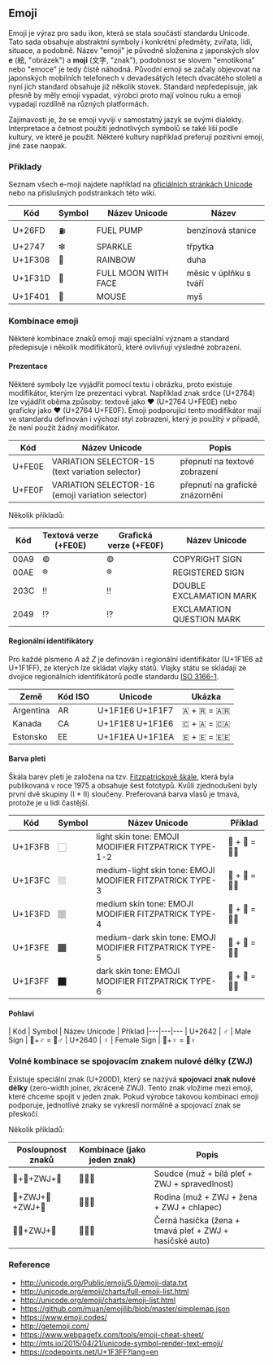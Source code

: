 ## Emoji

Emoji je výraz pro sadu ikon, která se stala součástí standardu Unicode.
Tato sada obsahuje abstraktní symboly i konkrétní předměty, zvířata, lidi, situace, a podobně.
Název "emoji" je původně složenina z japonských slov **e** (絵, "obrázek") a **moji** (文字, "znak"), podobnost se slovem "emotikona" nebo "emoce" je tedy čistě náhodná.
Původní emoji se začaly objevovat na japonských mobilních telefonech v devadesátých letech dvacátého století a nyní jich standard obsahuje již několik stovek.
Standard nepředepisuje, jak přesně by měly emoji vypadat, výrobci proto mají volnou ruku a emoji vypadají rozdílně na různých platformách.

Zajímavostí je, že se emoji vyvíjí v samostatný jazyk se svými dialekty. 
Interpretace a četnost použití jednotlivých symbolů se také liší podle kultury, ve které je použit.
Některé kultury například preferují pozitivní emoji, jiné zase naopak.

### Příklady

Seznam všech e-moji najdete například na [oficiálních stránkách Unicode](http://unicode.org/emoji/charts/full-emoji-list.html) nebo na příslušných podstránkách této wiki.

| Kód | Symbol | Název Unicode | Název
|---|---|---|---
|U+26FD|⛽|FUEL PUMP|benzínová stanice
|U+2747|❇|SPARKLE|třpytka
|U+1F308|🌈|RAINBOW|duha
|U+1F31D|🌝|FULL MOON WITH FACE|měsíc v úplňku s tváří
|U+1F401|🐁|MOUSE|myš

### Kombinace emoji

Některé kombinace znaků emoji mají speciální význam a standard předepisuje i několik modifikátorů, které ovlivňují výsledné zobrazení.

#### Prezentace

Některé symboly lze vyjádřit pomocí textu i obrázku, proto existuje modifikátor, kterým lze prezentaci vybrat.
Například znak srdce (U+2764) lze vyjádřit oběma způsoby: textově jako ❤ (U+2764 U+FE0E) nebo graficky jako ❤️ (U+2764 U+FE0F).
Emoji podporující tento modifikátor mají ve standardu definován i výchozí styl zobrazení, který je použitý v případě, že není použit žádný modifikátor.

| Kód | Název Unicode | Popis
|---|---|---
|U+FE0E|VARIATION SELECTOR-15 (text variation selector)|přepnutí na textové zobrazení
|U+FE0F|VARIATION SELECTOR-16 (emoji variation selector)|přepnutí na grafické znázornění

Několik příkladů:

| Kód | Textová verze (+FE0E) | Grafická verze (+FE0F) | Název Unicode
|---|---|---|---
|00A9|©|©|COPYRIGHT SIGN
|00AE|®|®|REGISTERED SIGN
|203C|‼|‼|DOUBLE EXCLAMATION MARK
|2049|⁉|⁉|EXCLAMATION QUESTION MARK

#### Regionální identifikátory

Pro každé písmeno *A* až *Z* je definován i regionální identifikátor (U+1F1E6 až U+1F1FF), ze kterých lze skládat vlajky států.
Vlajky státu se skládají ze dvojice regionálních identifikátorů podle standardu [ISO 3166-1](http://data.okfn.org/data/core/country-list).  

| Země | Kód ISO | Unicode | Ukázka
|---|---|---|---
| Argentina | AR | U+1F1E6 U+1F1F7 | 🇦 + 🇷 = 🇦🇷
| Kanada | CA | U+1F1E8 U+1F1E6 | 🇨 + 🇦 = 🇨🇦
| Estonsko | EE | U+1F1EA U+1F1EA | 🇪 + 🇪 = 🇪🇪

#### Barva pleti

Škála barev pleti je založena na tzv. [Fitzpatrickově škále](https://en.wikipedia.org/wiki/Fitzpatrick_scale), která byla publikovaná v roce 1975 a obsahuje šest fototypů.
Kvůli zjednodušení byly první dvě skupiny (I + II) sloučeny.
Preferovaná barva vlasů je tmavá, protože je u lidí častější.

| Kód | Symbol | Název Unicode | Příklad
|---|---|---|---
| U+1F3FB | 🏻 | light skin tone: EMOJI MODIFIER FITZPATRICK TYPE-1-2 | 🤷 + 🏻 = 🤷🏻
| U+1F3FC | 🏼 | medium-light skin tone: EMOJI MODIFIER FITZPATRICK TYPE-3 | 🤷 + 🏼 = 🤷🏼		
| U+1F3FD | 🏽 | medium skin tone: EMOJI MODIFIER FITZPATRICK TYPE-4	| 🤷 + 🏻 = 🤷🏽
| U+1F3FE | 🏾 | medium-dark skin tone: EMOJI MODIFIER FITZPATRICK TYPE-5| 🤷 + 🏾 = 🤷🏾
| U+1F3FF | 🏿 | dark skin tone: EMOJI MODIFIER FITZPATRICK TYPE-6| 🤷 + 🏿 = 🤷🏿

#### Pohlaví

| Kód | Symbol | Název Unicode | Příklad
|---|---|---
| U+2642 | ♂️ | Male Sign | 🤷+♂ = 🤷♂
| U+2640 | ♀️ | Female Sign | 🤷+♀️ = 🤷♀️

### Volné kombinace se spojovacím znakem nulové délky (ZWJ)

Existuje speciální znak (U+200D), který se nazývá **spojovací znak nulové délky** (zero-width joiner, zkráceně ZWJ).
Tento znak vložíme mezi emoji, které chceme spojit v jeden znak.
Pokud výrobce takovou kombinaci emoji podporuje, jednotlivé znaky se vykreslí normálně a spojovací znak se přeskočí.

Několik příkladů:

| Posloupnost znaků | Kombinace (jako jeden znak) | Popis
|---|---|---
| 👨+🏻+ZWJ+‍⚖ | 👨🏻‍⚖️ | Soudce (muž + bílá pleť + ZWJ + spravedlnost)
| 👨+ZWJ+👩+ZWJ+👦 | 👨‍👩‍👦 | Rodina (muž + ZWJ + žena + ZWJ + chlapec)
| 👩🏽+ZWJ+🚒 | 👩🏽‍🚒 | Černá hasička (žena + tmavá pleť + ZWJ + hasičské auto)

### Reference

- http://unicode.org/Public/emoji/5.0/emoji-data.txt
- http://unicode.org/emoji/charts/full-emoji-list.html
- http://unicode.org/emoji/charts/emoji-list.html
- https://github.com/muan/emojilib/blob/master/simplemap.json
- https://www.emoji.codes/
- http://getemoji.com/
- https://www.webpagefx.com/tools/emoji-cheat-sheet/
- http://mts.io/2015/04/21/unicode-symbol-render-text-emoji/
- https://codepoints.net/U+1F3FF?lang=en
